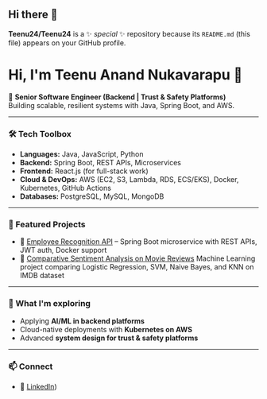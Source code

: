 ## Hi there 👋


**Teenu24/Teenu24** is a ✨ _special_ ✨ repository because its `README.md` (this file) appears on your GitHub profile.

# Hi, I'm Teenu Anand Nukavarapu 👋  

🚀 **Senior Software Engineer (Backend | Trust & Safety Platforms)**  
Building scalable, resilient systems with Java, Spring Boot, and AWS.  

---

### 🛠️ Tech Toolbox
- **Languages:** Java, JavaScript, Python  
- **Backend:** Spring Boot, REST APIs, Microservices  
- **Frontend:** React.js (for full-stack work)  
- **Cloud & DevOps:** AWS (EC2, S3, Lambda, RDS, ECS/EKS), Docker, Kubernetes, GitHub Actions  
- **Databases:** PostgreSQL, MySQL, MongoDB  

---

### 📌 Featured Projects
- 🔗 [Employee Recognition API](https://github.com/Teenu24/employee-recognition-api) – Spring Boot microservice with REST APIs, JWT auth, Docker support
- 🔗 [Comparative Sentiment Analysis on Movie Reviews](https://github.com/Teenu24/Comparative-Sentimental-Analysis-On-Movie-Reviews-Using-Machine-Learning-Algorithms) Machine Learning project comparing Logistic Regression, SVM, Naive Bayes, and KNN on IMDB dataset  
 



---

### 🌱 What I'm exploring
- Applying **AI/ML in backend platforms**  
- Cloud-native deployments with **Kubernetes on AWS**  
- Advanced **system design for trust & safety platforms**

---

### 📫 Connect 
- 💼 [LinkedIn](https://www.linkedin.com/in/anandnukavarapu/))  
